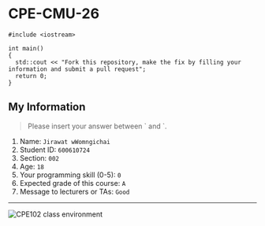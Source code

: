 # CPE-CMU-26
>
```
#include <iostream>

int main()
{
  std::cout << "Fork this repository, make the fix by filling your information and submit a pull request";
  return 0;
}
```

## My Information
> Please insert your answer between \` and \`.

1. Name: `Jirawat wWomngichai`
2. Student ID: `600610724`
3. Section: `002`
4. Age: `18`
5. Your programming skill (0-5): `0`
6. Expected grade of this course: `A`
7. Message to lecturers or TAs: `Good`

---
![CPE102 class environment](https://github.com/tmwatchanan/CPE-CMU-26/raw/master/cpe102_class_envi.jpg)

